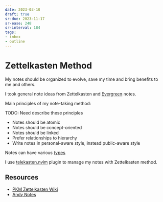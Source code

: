 ```yaml
---
date: 2023-03-10
draft: true
sr-due: 2023-11-17
sr-ease: 248
sr-interval: 184
tags:
- inbox
- outline
---
```


# Zettelkasten Method

My notes should be organized to evolve, save my time and bring benefits to me
and others.

I took general note ideas from Zettelkasten and
[Evergreen](https://notes.andymatuschak.org/About_these_notes) notes.

Main principles of my note-taking method:

TODO: Need describe these principles


- Notes should be atomic
- Notes should be concept-oriented
- Notes should be linked
- Prefer relationships to hierarchy
- Write notes in personal-aware style, instead public-aware style

Notes can have various [types](./notes%20types.md).

I use [telekasten.nvim](./telekasten.nvim.md) plugin to manage my notes with Zettelkasten method.

## Resources


- [PKM Zettelkasten Wiki](https://zk.zettel.page/)
- [Andy Notes](https://notes.andymatuschak.org/About_these_notes)